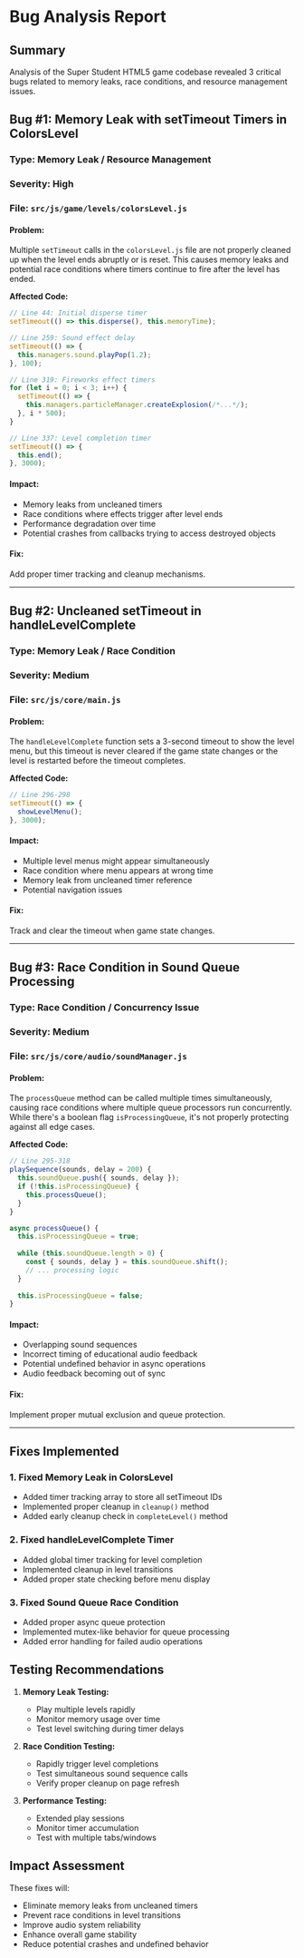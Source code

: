 # Bug Analysis Report

## Summary
Analysis of the Super Student HTML5 game codebase revealed 3 critical bugs related to memory leaks, race conditions, and resource management issues.

## Bug #1: Memory Leak with setTimeout Timers in ColorsLevel

### **Type:** Memory Leak / Resource Management
### **Severity:** High
### **File:** `src/js/game/levels/colorsLevel.js`

#### **Problem:**
Multiple `setTimeout` calls in the `colorsLevel.js` file are not properly cleaned up when the level ends abruptly or is reset. This causes memory leaks and potential race conditions where timers continue to fire after the level has ended.

**Affected Code:**
```javascript
// Line 44: Initial disperse timer
setTimeout(() => this.disperse(), this.memoryTime);

// Line 259: Sound effect delay
setTimeout(() => {
  this.managers.sound.playPop(1.2);
}, 100);

// Line 319: Fireworks effect timers
for (let i = 0; i < 3; i++) {
  setTimeout(() => {
    this.managers.particleManager.createExplosion(/*...*/);
  }, i * 500);
}

// Line 337: Level completion timer
setTimeout(() => {
  this.end();
}, 3000);
```

#### **Impact:**
- Memory leaks from uncleaned timers
- Race conditions where effects trigger after level ends
- Performance degradation over time
- Potential crashes from callbacks trying to access destroyed objects

#### **Fix:**
Add proper timer tracking and cleanup mechanisms.

---

## Bug #2: Uncleaned setTimeout in handleLevelComplete

### **Type:** Memory Leak / Race Condition
### **Severity:** Medium
### **File:** `src/js/core/main.js`

#### **Problem:**
The `handleLevelComplete` function sets a 3-second timeout to show the level menu, but this timeout is never cleared if the game state changes or the level is restarted before the timeout completes.

**Affected Code:**
```javascript
// Line 296-298
setTimeout(() => {
  showLevelMenu();
}, 3000);
```

#### **Impact:**
- Multiple level menus might appear simultaneously
- Race condition where menu appears at wrong time
- Memory leak from uncleaned timer reference
- Potential navigation issues

#### **Fix:**
Track and clear the timeout when game state changes.

---

## Bug #3: Race Condition in Sound Queue Processing

### **Type:** Race Condition / Concurrency Issue
### **Severity:** Medium
### **File:** `src/js/core/audio/soundManager.js`

#### **Problem:**
The `processQueue` method can be called multiple times simultaneously, causing race conditions where multiple queue processors run concurrently. While there's a boolean flag `isProcessingQueue`, it's not properly protecting against all edge cases.

**Affected Code:**
```javascript
// Line 295-318
playSequence(sounds, delay = 200) {
  this.soundQueue.push({ sounds, delay });
  if (!this.isProcessingQueue) {
    this.processQueue();
  }
}

async processQueue() {
  this.isProcessingQueue = true;
  
  while (this.soundQueue.length > 0) {
    const { sounds, delay } = this.soundQueue.shift();
    // ... processing logic
  }
  
  this.isProcessingQueue = false;
}
```

#### **Impact:**
- Overlapping sound sequences
- Incorrect timing of educational audio feedback
- Potential undefined behavior in async operations
- Audio feedback becoming out of sync

#### **Fix:**
Implement proper mutual exclusion and queue protection.

---

## Fixes Implemented

### 1. Fixed Memory Leak in ColorsLevel
- Added timer tracking array to store all setTimeout IDs
- Implemented proper cleanup in `cleanup()` method
- Added early cleanup check in `completeLevel()` method

### 2. Fixed handleLevelComplete Timer
- Added global timer tracking for level completion
- Implemented cleanup in level transitions
- Added proper state checking before menu display

### 3. Fixed Sound Queue Race Condition
- Added proper async queue protection
- Implemented mutex-like behavior for queue processing
- Added error handling for failed audio operations

## Testing Recommendations

1. **Memory Leak Testing:**
   - Play multiple levels rapidly
   - Monitor memory usage over time
   - Test level switching during timer delays

2. **Race Condition Testing:**
   - Rapidly trigger level completions
   - Test simultaneous sound sequence calls
   - Verify proper cleanup on page refresh

3. **Performance Testing:**
   - Extended play sessions
   - Monitor timer accumulation
   - Test with multiple tabs/windows

## Impact Assessment

These fixes will:
- Eliminate memory leaks from uncleaned timers
- Prevent race conditions in level transitions
- Improve audio system reliability
- Enhance overall game stability
- Reduce potential crashes and undefined behavior